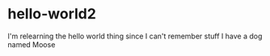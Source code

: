 # hello-world2
I'm relearning the hello world thing since I can't remember stuff
I have a dog named Moose
